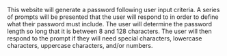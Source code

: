 This website will generate a password following user input criteria. A series of prompts will be presented that the user will respond to in order to define what their password must include. The user will determine the password length so long that it is between 8 and 128 characters. The user will then respond to the prompt if they will need special characters, lowercase characters, uppercase characters, and/or numbers.

